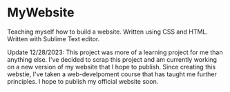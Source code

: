 # MyWebsite
Teaching myself how to build a website.
Written using CSS and HTML.
Written with Sublime Text editor.

Update 12/28/2023: This project was more of a learning project for me than anything else. I've decided to scrap this project and am currently working on a new version of my website that I hope to publish. Since creating this webstie, I've taken a web-develpoment course that has taught me further principles. I hope to publish my official website soon.
